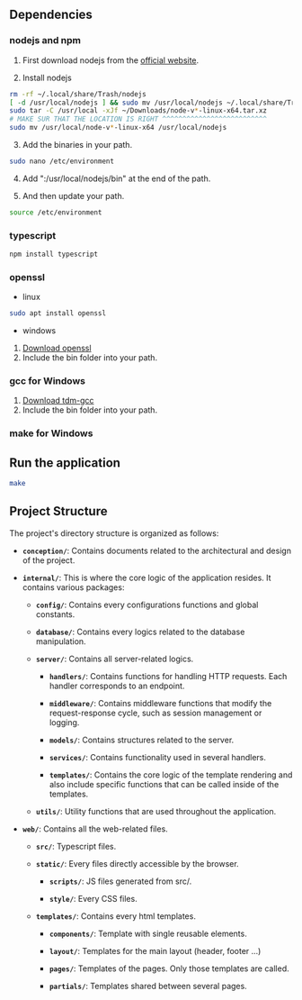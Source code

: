 ## Dependencies

### nodejs and npm
1. First download nodejs from the [ official website](https://nodejs.org/en/download/prebuilt-binaries).

2. Install nodejs
```sh
rm -rf ~/.local/share/Trash/nodejs
[ -d /usr/local/nodejs ] && sudo mv /usr/local/nodejs ~/.local/share/Trash
sudo tar -C /usr/local -xJf ~/Downloads/node-v*-linux-x64.tar.xz
# MAKE SUR THAT THE LOCATION IS RIGHT ^^^^^^^^^^^^^^^^^^^^^^^^^^
sudo mv /usr/local/node-v*-linux-x64 /usr/local/nodejs
```

3. Add the binaries in your path.
```sh
sudo nano /etc/environment
```

4. Add ":/usr/local/nodejs/bin" at the end of the path.

5. And then update your path.
```sh
source /etc/environment
```


### typescript
```sh
npm install typescript
```


### openssl
- linux
```sh
sudo apt install openssl
```
- windows
1. [Download openssl](https://slproweb.com/products/Win32OpenSSL.html)
2. Include the bin folder into your path.


### gcc for Windows
1. [Download tdm-gcc](https://jmeubank.github.io/tdm-gcc/download/)
2. Include the bin folder into your path.

### make for Windows


## Run the application
```sh
make
```


## Project Structure

The project's directory structure is organized as follows:

- **`conception/`**: Contains documents related to the architectural
		and design of the project.

- **`internal/`**: This is where the core logic of the application resides.
	It contains various packages:

	- **`config/`**: Contains every configurations functions
		and global constants.

	- **`database/`**: Contains every logics related to
		the database manipulation.

	- **`server/`**: Contains all server-related logics.

		- **`handlers/`**: Contains functions for handling HTTP requests.
			Each handler corresponds to an endpoint.

		- **`middleware/`**: Contains middleware functions that modify the
			request-response cycle, such as session management or logging.

		- **`models/`**: Contains structures related to the server.

		- **`services/`**: Contains functionality used in several handlers.

		- **`templates/`**: Contains the core logic of the template rendering and also
			include specific functions that can be called inside of the templates.

	- **`utils/`**: Utility functions that are used throughout the application.

- **`web/`**: Contains all the web-related files.

	- **`src/`**: Typescript files.

	- **`static/`**: Every files directly accessible by the browser.

		- **`scripts/`**: JS files generated from src/.

		- **`style/`**: Every CSS files.

	- **`templates/`**: Contains every html templates.

		- **`components/`**: Template with single reusable elements.

		- **`layout/`**: Templates for the main layout (header, footer ...)

		- **`pages/`**: Templates of the pages. Only those templates are called.

		- **`partials/`**: Templates shared between several pages.
